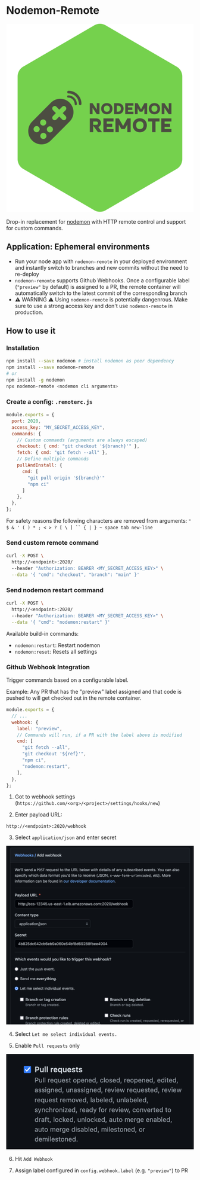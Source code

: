 # Nodemon-Remote

<p align="center">
  <img src="./img/logo.svg" alt="Nodemon-Remote Logo">
</p>

Drop-in replacement for [nodemon](https://nodemon.io/) with HTTP remote control and support for custom commands.

## Application: Ephemeral environments

- Run your node app with `nodemon-remote` in your deployed environment and instantly switch to branches and new commits without the need to re-deploy
- `nodemon-remomte` supports Github Webhooks. Once a configurable label (`"preview"` by default) is assigned to a PR, the remote container will automatically switch to the latest commit of the corresponding branch
- ⚠️ WARNING ⚠️ Using `nodemon-remote` is potentially dangenrous. Make sure to use a strong access key and don't use `nodemon-remote` in production.

## How to use it

### Installation

```bash
npm install --save nodemon # install nodemon as peer dependency
npm install --save nodemon-remote
# or
npm install -g nodemon
npx nodemon-remote <nodemon cli arguments>
```

### Create a config: `.remoterc.js`

```js
module.exports = {
  port: 2020,
  access_key: "MY_SECRET_ACCESS_KEY",
  commands: {
    // Custom commands (arguments are always escaped)
    checkout: { cmd: "git checkout '${branch}'" },
    fetch: { cmd: "git fetch --all" },
    // Define multiple commands
    pullAndInstall: {
      cmd: [
        "git pull origin '${branch}'"
        "npm ci"
      ]
    },
  },
};
```

For safety reasons the following characters are removed from arguments:
` " $ & ' ( ) * ; < > ? [ \ ] `` { | } ~ space tab new-line `

### Send custom remote command

```bash
curl -X POST \
  http://<endpoint>:2020/
  --header "Authorization: BEARER <MY_SECRET_ACCESS_KEY>" \
  --data '{ "cmd": "checkout", "branch": "main" }'
```

### Send nodemon restart command

```bash
curl -X POST \
  http://<endpoint>:2020/
  --header "Authorization: BEARER <MY_SECRET_ACCESS_KEY>" \
  --data '{ "cmd": "nodemon:restart" }'
```

Available build-in commands:

- `nodemon:restart`: Restart nodemon
- `nodemon:reset`: Resets all settings

### Github Webhook Integration

Trigger commands based on a configurable label.

Example: Any PR that has the "preview" label assigned
and that code is pushed to will get checked out in the remote container.

```js
module.exports = {
  // ...
  webhook: {
    label: "preview",
    // Commands will run, if a PR with the label above is modified
    cmd: [
      "git fetch --all",
      "git checkout '${ref}'",
      "npm ci",
      "nodemon:restart",
    ],
  },
};
```

1. Got to webhook settings (`https://github.com/<org>/<project>/settings/hooks/new`)

2. Enter payload URL:

```
http://<endpoint>:2020/webhook
```

3. Select `application/json` and enter secret

![](./img/webhook-config.png)

4. Select `Let me select individual events.`

5. Enable `Pull requests` only

![](./img/webhook-options.png)

6. Hit `Add Webhook`

7. Assign label configured in `config.webhook.label` (e.g. `"preview"`) to PR
